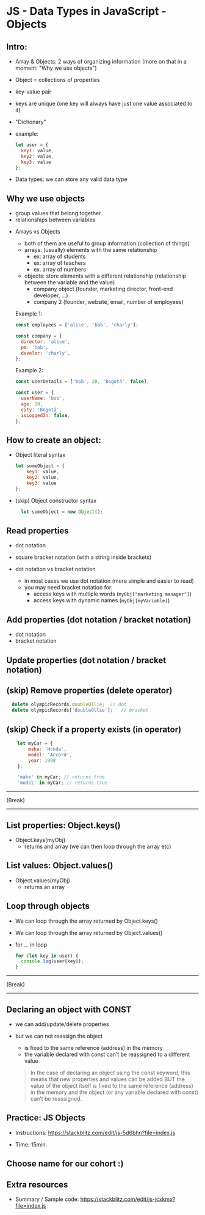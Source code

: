 

# JS - Data Types in JavaScript - Objects

<!--- 
Status: draft

-->



## Intro:

- Array & Objects: 2 ways of organizing information (more on that in a moment: "Why we use objects")

- Object = collections of properties 
- key-value pair
- keys are unique (one key will always have just one value associated to it)
- "Dictionary"

- example:

  ```js
  let user = {
    key1: value,
    key2: value,
    key3: value
  };
  ```

- Data types: we can store any valid data type


## Why we use objects

- group values that belong together
- relationships between variables

<!-- 

Arrays vs Objects:
- array: collection of things
- object: info about 1 single thing

-->

- Arrays vs Objects
  - both of them are useful to group information (collection of things)
  - arrays: (usually) elements with the same relationship
    - ex: array of students
    - ex: array of teachers
    - ex. array of numbers
  - objects: store elements with a different relationship (relationship between the variable and the value)
    - company object (founder, marketing director, front-end developer, ...)
    - company 2 (founder, website, email, number of employees)


  Example 1:

  ```js  
  const employees = ['alice', 'bob', 'charly'];

  const company = {
    director: 'alice',
    pm: 'bob',
    develor: 'charly',
  };
  ```



  Example 2:

  ```js  
  const userDetails = ['bob', 20, 'bogotá', false];

  const user = {
    userName: 'bob',
    age: 20,
    city: 'Bogotá',
    isLoggedIn: false,
  };
  ```



## How to create an object:


- Object literal syntax

    ```js
    let someObject = {
        key1: value,
        key2: value,
        key3: value
    };
    ```

- (skip) Object constructor syntax

  ```js
	let someObject = new Object();
  ```


## Read properties
- dot notation
- square bracket notation (with a string inside brackets)


- dot notation vs bracket notation
  - in most cases we use dot notation (more simple and easier to read)
  - you may need bracket notation for:
    - access keys with multiple words (`myObj["marketing manager"]`)
    - access keys with dynamic names (`myObj[myVariable]`)



## Add properties (dot notation / bracket notation)

- dot notation
- bracket notation


## Update properties (dot notation / bracket notation)



## (skip) Remove properties (delete operator)

  ```js
	delete olympicRecords.doubleOllie;	// dot
	delete olympicRecords['doubleOllie'];	// bracket
  ```


## (skip) Check if a property exists (in operator)
	
  ```js
      let myCar = {
          make: 'Honda',
          model: 'Accord',
          year: 1998
      };

      'make' in myCar; // returns true
      'model' in myCar; // returns true
  ```
        


___

(Break)
___



## List properties: Object.keys() 

- Object.keys(myObj) 
  - returns and array (we can then loop through the array etc)


## List values: Object.values()

- Object.values(myObj)
  - returns an array


## Loop through objects

- We can loop through the array returned by Object.keys()
- We can loop through the array returned by Object.values()


- for ... in loop

  ```js
  for (let key in user) {
    console.log(user[key]);
  }
  ```


___

(Break)
___



## Declaring an object with CONST
- we can add/update/delete properties
- but we can not reassign the object
    - is fixed to the same reference (address) in the memory
    - the variable declared with const can’t be reassigned to a different value


    > In the case of declaring an object using the const keyword, this means that new properties and values can be added BUT the value of the object itself is fixed to the same reference (address) in the memory and the object (or any variable declared with const) can’t be reassigned.



## Practice: JS Objects


- Instructions: https://stackblitz.com/edit/js-5d6bhn?file=index.js

- Time: 15min.


<!--

Goals: 
- practice objects
- get a nice name for our class ;)

-->


## Choose name for our cohort :) 




## Extra resources

- Summary / Sample code:
  https://stackblitz.com/edit/js-jcxkmx?file=index.js



